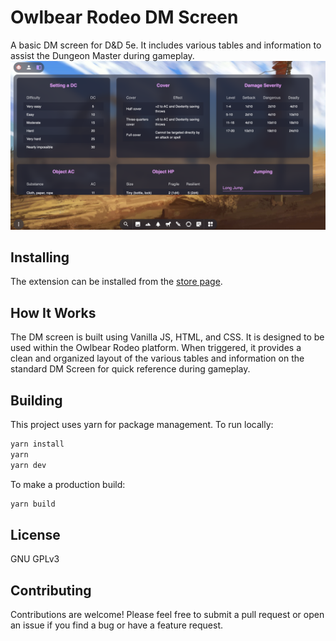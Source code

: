 # Owlbear Rodeo DM Screen
A basic DM screen for D&D 5e. It includes various tables and information to assist the Dungeon Master during gameplay.
![Owlbear Rodeo DM Screen](docs/header.png)

## Installing
The extension can be installed from the [store page](https://marketplace.owlbear.rodeo/extension/johneckert/dm-screen).

## How It Works

The DM screen is built using Vanilla JS, HTML, and CSS. It is designed to be used within the Owlbear Rodeo platform. When triggered, it provides a clean and organized layout of the various tables and information on the standard DM Screen for quick reference during gameplay.

## Building
This project uses yarn for package management. To run locally:
```bash
yarn install
yarn
yarn dev
```

To make a production build:
```bash
yarn build
``` 

## License
GNU GPLv3

## Contributing
Contributions are welcome! Please feel free to submit a pull request or open an issue if you find a bug or have a feature request.
